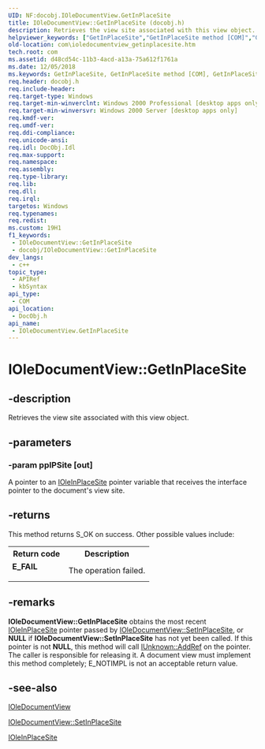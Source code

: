 ```yaml
---
UID: NF:docobj.IOleDocumentView.GetInPlaceSite
title: IOleDocumentView::GetInPlaceSite (docobj.h)
description: Retrieves the view site associated with this view object.
helpviewer_keywords: ["GetInPlaceSite","GetInPlaceSite method [COM]","GetInPlaceSite method [COM]","IOleDocumentView interface","IOleDocumentView interface [COM]","GetInPlaceSite method","IOleDocumentView.GetInPlaceSite","IOleDocumentView::GetInPlaceSite","_ole_ioledocumentview_getinplacesite","com.ioledocumentview_getinplacesite","docobj/IOleDocumentView::GetInPlaceSite"]
old-location: com\ioledocumentview_getinplacesite.htm
tech.root: com
ms.assetid: d48cd54c-11b3-4acd-a13a-75a612f1761a
ms.date: 12/05/2018
ms.keywords: GetInPlaceSite, GetInPlaceSite method [COM], GetInPlaceSite method [COM],IOleDocumentView interface, IOleDocumentView interface [COM],GetInPlaceSite method, IOleDocumentView.GetInPlaceSite, IOleDocumentView::GetInPlaceSite, _ole_ioledocumentview_getinplacesite, com.ioledocumentview_getinplacesite, docobj/IOleDocumentView::GetInPlaceSite
req.header: docobj.h
req.include-header: 
req.target-type: Windows
req.target-min-winverclnt: Windows 2000 Professional [desktop apps only]
req.target-min-winversvr: Windows 2000 Server [desktop apps only]
req.kmdf-ver: 
req.umdf-ver: 
req.ddi-compliance: 
req.unicode-ansi: 
req.idl: DocObj.Idl
req.max-support: 
req.namespace: 
req.assembly: 
req.type-library: 
req.lib: 
req.dll: 
req.irql: 
targetos: Windows
req.typenames: 
req.redist: 
ms.custom: 19H1
f1_keywords:
 - IOleDocumentView::GetInPlaceSite
 - docobj/IOleDocumentView::GetInPlaceSite
dev_langs:
 - c++
topic_type:
 - APIRef
 - kbSyntax
api_type:
 - COM
api_location:
 - DocObj.h
api_name:
 - IOleDocumentView.GetInPlaceSite
---
```


# IOleDocumentView::GetInPlaceSite


## -description

Retrieves the view site associated with this view object.

## -parameters

### -param ppIPSite [out]

A pointer to an <a href="https://docs.microsoft.com/windows/desktop/api/oleidl/nn-oleidl-ioleinplacesite">IOleInPlaceSite</a> pointer variable that receives the interface pointer to the document's view site.

## -returns

This method returns S_OK on success. Other possible values include:

<table>
<tr>
<th>Return code</th>
<th>Description</th>
</tr>
<tr>
<td width="40%">
<dl>
<dt><b>E_FAIL</b></dt>
</dl>
</td>
<td width="60%">
The operation failed.

</td>
</tr>
</table>

## -remarks

<b>IOleDocumentView::GetInPlaceSite</b> obtains the most recent <a href="https://docs.microsoft.com/windows/desktop/api/oleidl/nn-oleidl-ioleinplacesite">IOleInPlaceSite</a> pointer passed by <a href="https://docs.microsoft.com/windows/desktop/api/docobj/nf-docobj-ioledocumentview-setinplacesite">IOleDocumentView::SetInPlaceSite</a>, or <b>NULL</b> if <b>IOleDocumentView::SetInPlaceSite</b> has not yet been called. If this pointer is not <b>NULL</b>, this method will call <a href="https://docs.microsoft.com/windows/desktop/api/unknwn/nf-unknwn-iunknown-addref">IUnknown::AddRef</a> on the pointer. The caller is responsible for releasing it. A document view must implement this method completely; E_NOTIMPL is not an acceptable return value.

## -see-also

<a href="https://docs.microsoft.com/windows/desktop/api/docobj/nn-docobj-ioledocumentview">IOleDocumentView</a>



<a href="https://docs.microsoft.com/windows/desktop/api/docobj/nf-docobj-ioledocumentview-setinplacesite">IOleDocumentView::SetInPlaceSite</a>



<a href="https://docs.microsoft.com/windows/desktop/api/oleidl/nn-oleidl-ioleinplacesite">IOleInPlaceSite</a>


